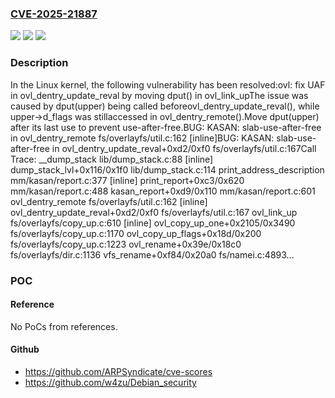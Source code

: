### [CVE-2025-21887](https://cve.mitre.org/cgi-bin/cvename.cgi?name=CVE-2025-21887)
![](https://img.shields.io/static/v1?label=Product&message=Linux&color=blue)
![](https://img.shields.io/static/v1?label=Version&message=62f29ca45f832e281fc14966ac25f6ff3bd121ca%3C%204b49d939b5a79117f939b77cc67efae2694d9799%20&color=brighgreen)
![](https://img.shields.io/static/v1?label=Vulnerability&message=n%2Fa&color=brighgreen)

### Description

In the Linux kernel, the following vulnerability has been resolved:ovl: fix UAF in ovl_dentry_update_reval by moving dput() in ovl_link_upThe issue was caused by dput(upper) being called beforeovl_dentry_update_reval(), while upper->d_flags was stillaccessed in ovl_dentry_remote().Move dput(upper) after its last use to prevent use-after-free.BUG: KASAN: slab-use-after-free in ovl_dentry_remote fs/overlayfs/util.c:162 [inline]BUG: KASAN: slab-use-after-free in ovl_dentry_update_reval+0xd2/0xf0 fs/overlayfs/util.c:167Call Trace: <TASK> __dump_stack lib/dump_stack.c:88 [inline] dump_stack_lvl+0x116/0x1f0 lib/dump_stack.c:114 print_address_description mm/kasan/report.c:377 [inline] print_report+0xc3/0x620 mm/kasan/report.c:488 kasan_report+0xd9/0x110 mm/kasan/report.c:601 ovl_dentry_remote fs/overlayfs/util.c:162 [inline] ovl_dentry_update_reval+0xd2/0xf0 fs/overlayfs/util.c:167 ovl_link_up fs/overlayfs/copy_up.c:610 [inline] ovl_copy_up_one+0x2105/0x3490 fs/overlayfs/copy_up.c:1170 ovl_copy_up_flags+0x18d/0x200 fs/overlayfs/copy_up.c:1223 ovl_rename+0x39e/0x18c0 fs/overlayfs/dir.c:1136 vfs_rename+0xf84/0x20a0 fs/namei.c:4893... </TASK>

### POC

#### Reference
No PoCs from references.

#### Github
- https://github.com/ARPSyndicate/cve-scores
- https://github.com/w4zu/Debian_security

